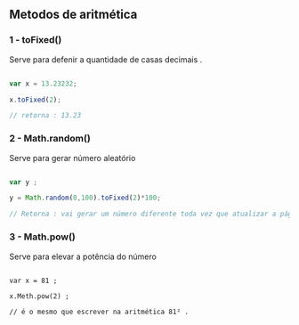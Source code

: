 
## Metodos de aritmética 

### 1 - toFixed()

<p> Serve para defenir a quantidade de casas decimais .</p>

``` javascript

var x = 13.23232;

x.toFixed(2);

// retorna : 13.23 

```

### 2 - Math.random()

<p> Serve para gerar número aleatório </p>

```javascript

var y ;

y = Math.random(0,100).toFixed(2)*100;

// Retorna : vai gerar um número diferente toda vez que atualizar a página 

```
### 3 - Math.pow()

<p> Serve para elevar a potência do número </p>

```javascrior

var x = 81 ;

x.Meth.pow(2) ; 

// é o mesmo que escrever na aritmética 81² .

```